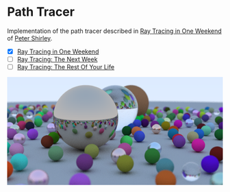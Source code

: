 # Path Tracer

Implementation of the path tracer described in [Ray Tracing in One Weekend](https://github.com/RayTracing) of [Peter Shirley](https://github.com/petershirley).

- [x] [Ray Tracing in One Weekend](https://github.com/petershirley/raytracinginoneweekend)
- [ ] [Ray Tracing: The Next Week](https://github.com/petershirley/raytracingthenextweek)
- [ ] [Ray Tracing: The Rest Of Your Life](https://github.com/petershirley/raytracingtherestofyourlife)

<p align="center"><img align="center" src="render.png"></p>
